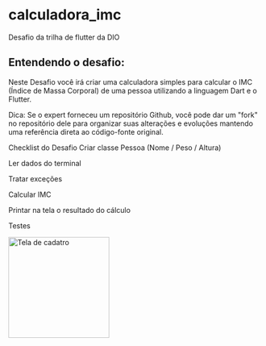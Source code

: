 # calculadora_imc

Desafio da trilha de flutter da DIO

## Entendendo o desafio:

Neste Desafio você irá criar uma calculadora simples para calcular o IMC (Índice de Massa Corporal) de uma pessoa utilizando a linguagem Dart e o Flutter. 

Dica: Se o expert forneceu um repositório Github, você pode dar um "fork" no repositório dele para organizar suas alterações e evoluções mantendo uma referência direta ao código-fonte original.
 
Checklist do Desafio
Criar classe Pessoa (Nome / Peso / Altura)​

Ler dados do terminal​

Tratar exceções​

Calcular IMC ​

Printar na tela o resultado do cálculo​

Testes​

<img src="/calculadora_imc/print.png" alt="Tela de cadatro" width='200'> 



